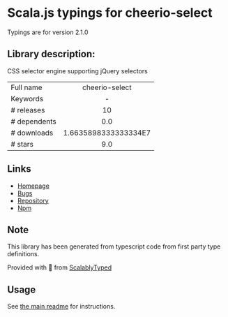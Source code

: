 
# Scala.js typings for cheerio-select

Typings are for version 2.1.0

## Library description:
CSS selector engine supporting jQuery selectors

|                    |                 |
| ------------------ | :-------------: |
| Full name          | cheerio-select |
| Keywords           | - |
| # releases         | 10 |
| # dependents       | 0.0 |
| # downloads        | 1.6635898333333334E7 |
| # stars            | 9.0 |

## Links
- [Homepage](https://github.com/cheeriojs/cheerio-select#readme)
- [Bugs](https://github.com/cheeriojs/cheerio-select/issues)
- [Repository](https://github.com/cheeriojs/cheerio-select)
- [Npm](https://www.npmjs.com/package/cheerio-select)
    


## Note
This library has been generated from typescript code from first party type definitions.

Provided with :purple_heart: from [ScalablyTyped](https://github.com/oyvindberg/ScalablyTyped)

## Usage
See [the main readme](../../readme.md) for instructions.


